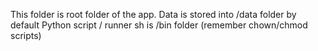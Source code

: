 This folder is root folder of the app.
Data is stored into /data folder by default
Python script / runner sh is /bin folder (remember chown/chmod scripts)
